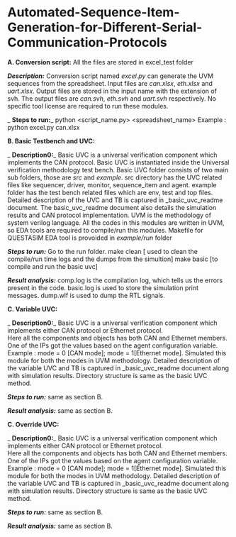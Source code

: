 # Automated-Sequence-Item-Generation-for-Different-Serial-Communication-Protocols

**A. Conversion script:** All the files are stored in excel_test folder

  _**Description:**_
    Conversion script named _excel.py_ can generate the UVM sequences from the spreadsheet.
    Input files are _can.xlsx_, _eth.xlsx_ and _uart.xlsx_.
    Output files are stored in the input name with the extension of svh. The output files are _can.svh_, _eth.svh_ and _uart.svh_ respectively.
    No specific tool license are required to run these modules.
    
_  **Steps to run:**_
    python <script_name.py> <spreadsheet_name>
    Example : python excel.py can.xlsx
  
**B. Basic Testbench and UVC:**

  _ **Description0:**_
     Basic UVC is  a universal verification component which implements the CAN protocol. Basic UVC is instantiated inside the Universal verification methodology test bench. 
     Basic UVC folder consists of two main sub folders, those are _src_ and _example_. src directory has the UVC related files like sequencer, driver, monitor, sequence_item and agent.
     example folder has the test bench related files which are env, test and top files. 
     Detailed description of the UVC and TB is captured in _basic_uvc_readme document. The basic_uvc_readme document also details the simulation results and CAN protocol implementation.
     UVM is the methodology of system verilog language. All the codes in this modules are written in UVM, so EDA tools are required to compile/run this modules.
     Makefile for QUESTASIM EDA tool is provoided in _example/run_ folder
     
  _**Steps to run:**_
      Go to the run folder. 
      make clean [ used to clean the compile/run time logs and the dumps from the simultion]
      make basic [to compile and run the basic uvc]
      
   _**Result analysis:**_
      comp.log is the compilation log, which tells us the errors present in the code.
      basic.log is used to store the simulation print messages.
      dump.wlf is used to dump the RTL signals.   

  **C. Variable UVC:**

  _ **Description0:**_
     Basic UVC is  a universal verification component which implements either CAN protocol or Ethernet protocol.  
     Here all the components and objects has both CAN and Ethernet members.
     One of the IPs got the values based on the agent configuration variable.
     Example : mode = 0 [CAN mode]; mode = 1[Ethernet mode].
     Simulated this module for both the modes in UVM methodology. 
     Detailed description of the variable UVC and TB is captured in _basic_uvc_readme document along with simulation results. 
     Directory structure is same as the basic UVC method.
     
  _**Steps to run:**_ same as section B.
            
   _**Result analysis:**_ same as section B.

**C. Override UVC:**

  _ **Description0:**_
     Basic UVC is  a universal verification component which implements either CAN protocol or Ethernet protocol.  
     Here all the components and objects has both CAN and Ethernet members.
     One of the IPs got the values based on the agent configuration variable.
     Example : mode = 0 [CAN mode]; mode = 1[Ethernet mode].
     Simulated this module for both the modes in UVM methodology. 
     Detailed description of the variable UVC and TB is captured in _basic_uvc_readme document along with simulation results. 
     Directory structure is same as the basic UVC method.
     
  _**Steps to run:**_ same as section B.
            
   _**Result analysis:**_ same as section B. 



  
  

  

  

  
